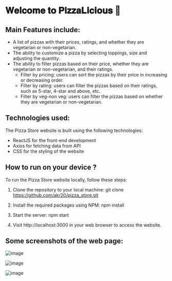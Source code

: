 <span style="font-size: 500px; font-weight: bold;"><h1> 𝐖𝐞𝐥𝐜𝐨𝐦𝐞 𝐭𝐨 𝐏𝐢𝐳𝐳𝐚𝐋𝐢𝐜𝐢𝐨𝐮𝐬 🍕 </h1></span>

<h2>Main Features include:</h2>

- A list of pizzas with their prices, ratings, and whether they are vegetarian or non-vegetarian.
- The ability to customize a pizza by selecting toppings, size and adjusting the quantity.
- The ability to filter pizzas based on their price, whether they are vegetarian or non-vegetarian, and their ratings.
    - Filter by pricing: users can sort the pizzas by their price in increasing or decreasing order.
    - Filter by rating: users can filter the pizzas based on their ratings, such as 5-star, 4-star and above, etc.
    - Filter by veg-non veg: users can filter the pizzas based on whether they are vegetarian or non-vegetarian.


<h2>Technologies used: </h2>

The Pizza Store website is built using the following technologies:

- ReactJS for the front-end development
- Axios for fetching data from API
- CSS for the styling of the website

<h2>How to run on your device ?</h2>

To run the Pizza Store website locally, follow these steps:

1. Clone the repository to your local machine:
git clone https://github.com/akr20/pizza_store.git

2. Install the required packages using NPM:
npm install

3. Start the server:
npm start

4. Visit http://localhost:3000 in your web browser to access the website.


<h2>Some screenshots of the web page: </h2>


![image](https://user-images.githubusercontent.com/95629408/232254989-a52db857-86a5-4ec6-b2a3-a5cfb3941fcd.png)


![image](https://user-images.githubusercontent.com/95629408/232255371-01c59a84-c031-4a03-9710-4ce2a1151cb5.png)


![image](https://user-images.githubusercontent.com/95629408/232255380-a0c5b49a-60bf-4f24-b3f2-4b659dbd58d3.png)
